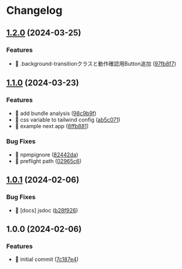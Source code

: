 # Changelog

## [1.2.0](https://github.com/TeXmeijin/ui-npm-package-template/compare/v1.1.0...v1.2.0) (2024-03-25)


### Features

* 🎸 .background-transitionクラスと動作確認用Button追加 ([97fb8f7](https://github.com/TeXmeijin/ui-npm-package-template/commit/97fb8f7cc4d20904e8a194614e15d7384682246d))

## [1.1.0](https://github.com/TeXmeijin/ui-npm-package-template/compare/v1.0.1...v1.1.0) (2024-03-23)


### Features

* 🎸 add bundle analysis ([98c9b9f](https://github.com/TeXmeijin/ui-npm-package-template/commit/98c9b9fc9b98a56e88ca525295de3be568cc55ab))
* 🎸 css variable to tailwind config ([ab5c071](https://github.com/TeXmeijin/ui-npm-package-template/commit/ab5c07129e9c3eba8d7f5118fe18d054df2b4208))
* 🎸 example next app ([6ffb881](https://github.com/TeXmeijin/ui-npm-package-template/commit/6ffb881ebfbac95edd813c31e31f5f4cc5ef29ae))


### Bug Fixes

* 🐛 npmpignore ([82442da](https://github.com/TeXmeijin/ui-npm-package-template/commit/82442da074055b76e746a6407ec2d2b655f53f75))
* 🐛 preflight path ([02965c6](https://github.com/TeXmeijin/ui-npm-package-template/commit/02965c6732a78bc40ebe29686d2c61b02b64d25d))

## [1.0.1](https://github.com/TeXmeijin/ui-npm-package-template/compare/v1.0.0...v1.0.1) (2024-02-06)


### Bug Fixes

* 🐛 [docs] jsdoc ([b28f926](https://github.com/TeXmeijin/ui-npm-package-template/commit/b28f9264f7dd0272fc551b8e77fa2cd524ba0187))

## 1.0.0 (2024-02-06)


### Features

* 🎸 initial commit ([7c187e4](https://github.com/TeXmeijin/ui-npm-package-template/commit/7c187e4911f2e52b8fb3696cb7cb8e1fb79bdca9))
